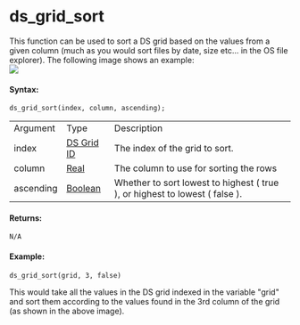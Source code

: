 # ds_grid_sort

This function can be used to sort a DS grid based on the values from a
given column (much as you would sort files by date, size etc... in the
OS file explorer). The following image shows an example:  
![](https://gms.magecorn.com/Manual/assets/Images/Scripting_Reference/GML/Reference/Data_Structures/ds_grid_sort.png)  

#### Syntax:

``` gml
ds_grid_sort(index, column, ascending);
```

|           |                                                                                                             |                                                                                 |
|-----------|-------------------------------------------------------------------------------------------------------------|---------------------------------------------------------------------------------|
| Argument  | Type                                                                                                        | Description                                                                     |
| index     |  [DS Grid ID](../../../../../GameMaker_Language/GML_Reference/Data_Structures/DS_Grids/ds_grid_create)  | The index of the grid to sort.                                                  |
| column    |  [Real](../../../../../GameMaker_Language/GML_Overview/Data_Types)                                      | The column to use for sorting the rows                                          |
| ascending |  [Boolean](../../../../../GameMaker_Language/GML_Overview/Data_Types)                                   | Whether to sort lowest to highest ( true ), or highest to lowest ( false ).     |

#### Returns:

``` gml
N/A
```

#### Example:

``` gml
ds_grid_sort(grid, 3, false)
```

This would take all the values in the DS grid indexed in the variable
"grid" and sort them according to the values found in the 3rd column of
the grid (as shown in the above image).
